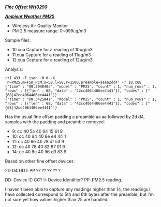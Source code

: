 ***[Fine Offset WH0290](http://www.foshk.com/Other_sensors/WH0290.html)***

***[Ambient Weather PM25](https://www.ambientweather.com/ampm25.html)***

- Wireless Air Quality Monitor
- PM 2.5 measure range: 0~999ug/m3

Sample files:
- 10.cua Capture for a reading of 10ug/m3
- 11.cua Capture for a reading of 11ug/m3
- 12.cua Capture for a reading of 12ug/m3

Analysis:
```
rtl_433 -F json -R 0 -X 'n=PM25,m=FSK_PCM,s=58,l=58,r=1500,preamble=aaaa2dd4' -r 10.cu8
{"time" : "@0.304040s", "model" : "PM25", "count" : 1, "num_rows" : 1, "rows" : [{"len" : 68, "data" : "42cc4064406ee4441"}], "codes" : ["{68}42cc4064406ee4441"]}
{"time" : "@0.342584s", "model" : "PM25", "count" : 1, "num_rows" : 1, "rows" : [{"len" : 68, "data" : "42cc4064406ee4441"}], "codes" : ["{68}42cc4064406ee4441"]}
```

Has the usual fine offset padding a preamble aa aa followed by 2d d4, samples with the padding and preamble removed:
-  9: cc 40 5a 40 64 15 61 9
- 10: cc 40 64 40 6e e4 44 1
- 11: cc 40 6e 40 78 df 53 9
- 12: cc 40 78 40 82 87 0f 9
- 14: cc 40 8c 40 96 d3 83 9

Based on other fine offset devices:

2D D4 DD II PP ?? ?? ?? ?? ?

DD: Device ID CC?
II: Device Identifier?
PP: PM2.5 reading.

I haven't been able to capture any readings higher than 14, the readings I have collected correspond to 5th and 6th bytes after the preamble, but I'm not sure yet how values higher than 25 are handled.
